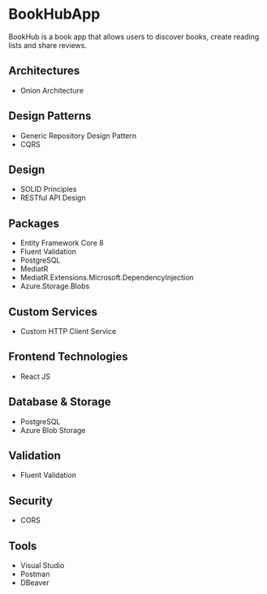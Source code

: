 # BookHubApp
 BookHub is a book app that allows users to discover books, create reading lists and share reviews.

## Architectures
- Onion Architecture

## Design Patterns
- Generic Repository Design Pattern
- CQRS

## Design
- SOLID Principles
- RESTful API Design

## Packages
- Entity Framework Core 8
- Fluent Validation
- PostgreSQL
- MediatR
- MediatR.Extensions.Microsoft.DependencyInjection
- Azure.Storage.Blobs

## Custom Services
- Custom HTTP Client Service

## Frontend Technologies
- React JS

## Database & Storage
- PostgreSQL
- Azure Blob Storage

## Validation
- Fluent Validation

## Security
- CORS

## Tools
- Visual Studio
- Postman
- DBeaver


